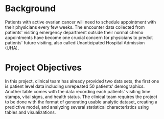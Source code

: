 # Background  
Patients with active ovarian cancer will need to schedule appointment with their physicians every few weeks. The encounter data collected from patients' visiting  emergency department outside their normal chemo appointments have become one crucial concern for physicians to predict patients' future visiting, also called Unanticipated Hospital Admission (UHA). 

# Project Objectives  
In this project, clinical team has already provided two data sets, the first one is patient level data including unrepeated 50 patients' demographics. Another table comes with the data recording each patients' visiting time stamps, vital signs, and health status. The clinical team requires the project to be done with the format of generating usable analytic dataset, creating a predictive model, and analyzing several statistical characteristics using tables and visualizations. 

